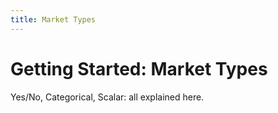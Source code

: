 ```yaml
---
title: Market Types
---
```


# Getting Started: Market Types

Yes/No, Categorical, Scalar: all explained here.
